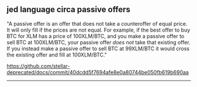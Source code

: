##  jed  language  circa  passive offers

"A passive offer is an offer that does not take a counteroffer of equal price. It will only fill if the prices are not equal. For example, if the best offer to buy BTC for XLM has a price of 100XLM/BTC, and you make a passive offer to sell BTC at 100XLM/BTC, your passive offer *does not* take that existing offer. If you instead make a passive offer to sell BTC at 99XLM/BTC it would cross the existing offer and fill at 100XLM/BTC."

https://github.com/stellar-deprecated/docs/commit/40dcdd5f7694afe8e0a80744be050fb619b690aa

---
